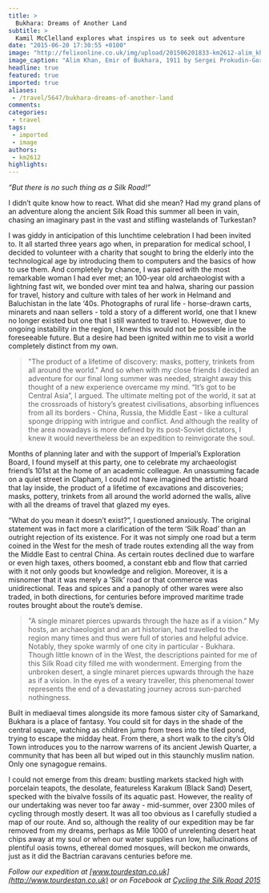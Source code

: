 ```yaml
---
title: >
  Bukhara: Dreams of Another Land
subtitle: >
  Kamil McClelland explores what inspires us to seek out adventure
date: "2015-06-20 17:30:55 +0100"
image: "http://felixonline.co.uk/img/upload/201506201833-km2612-alim_khan_(1880–1944),_emir_of_bukhara,_photographed_by_s.m._prokudin-gorskiy_in_1911.jpg"
image_caption: "Alim Khan, Emir of Bukhara, 1911 by Sergei Prokudin-Gorskii"
headline: true
featured: true
imported: true
aliases:
 - /travel/5647/bukhara-dreams-of-another-land
comments:
categories:
 - travel
tags:
 - imported
 - image
authors:
 - km2612
highlights:
---
```


_“But there is no such thing as a Silk Road!”_

I didn’t quite know how to react. What did she mean? Had my grand plans of an adventure along the ancient Silk Road this summer all been in vain, chasing an imaginary past in the vast and stifling wastelands of Turkestan?

I was giddy in anticipation of this lunchtime celebration I had been invited to. It all started three years ago when, in preparation for medical school, I decided to volunteer with a charity that sought to bring the elderly into the technological age by introducing them to computers and the basics of how to use them. And completely by chance, I was paired with the most remarkable woman I had ever met; an 100-year old archaeologist with a lightning fast wit, we bonded over mint tea and halwa, sharing our passion for travel, history and culture with tales of her work in Helmand and Baluchistan in the late ‘40s. Photographs of rural life - horse-drawn carts, minarets and naan sellers - told a story of a different world, one that I knew no longer existed but one that I still wanted to travel to. However, due to ongoing instability in the region, I knew this would not be possible in the foreseeable future. But a desire had been ignited within me to visit a world completely distinct from my own.
> "The product of a lifetime of discovery: masks, pottery, trinkets from all around the world."
And so when with my close friends I decided an adventure for our final long summer was needed, straight away this thought of a new experience overcame my mind. “It’s got to be Central Asia”, I argued. The ultimate melting pot of the world, it sat at the crossroads of history’s greatest civilisations, absorbing influences from all its borders - China, Russia, the Middle East - like a cultural sponge dripping with intrigue and conflict. And although the reality of the area nowadays is more defined by its post-Soviet dictators, I knew it would nevertheless be an expedition to reinvigorate the soul.

Months of planning later and with the support of Imperial’s Exploration Board, I found myself at this party, one to celebrate my archaeologist friend’s 101st at the home of an academic colleague. An unassuming facade on a quiet street in Clapham, I could not have imagined the artistic hoard that lay inside, the product of a lifetime of excavations and discoveries; masks, pottery, trinkets from all around the world adorned the walls, alive with all the dreams of travel that glazed my eyes.

“What do you mean it doesn’t exist?”, I questioned anxiously. The original statement was in fact more a clarification of the term ‘Silk Road’ than an outright rejection of its existence. For it was not simply one road but a term coined in the West for the mesh of trade routes extending all the way from the Middle East to central China. As certain routes declined due to warfare or even high taxes, others boomed, a constant ebb and flow that carried with it not only goods but knowledge and religion. Moreover, it is a misnomer that it was merely a ‘Silk’ road or that commerce was unidirectional. Teas and spices and a panoply of other wares were also traded, in both directions, for centuries before improved maritime trade routes brought about the route’s demise.
> "A single minaret pierces upwards through the haze as if a vision."
My hosts, an archaeologist and an art historian, had travelled to the region many times and thus were full of stories and helpful advice. Notably, they spoke warmly of one city in particular - Bukhara. Though little known of in the West, the descriptions painted for me of this Silk Road city filled me with wonderment. Emerging from the unbroken desert, a single minaret pierces upwards through the haze as if a vision. In the eyes of a weary traveller, this phenomenal tower represents the end of a devastating journey across sun-parched nothingness.

Built in mediaeval times alongside its more famous sister city of Samarkand, Bukhara is a place of fantasy. You could sit for days in the shade of the central square, watching as children jump from trees into the tiled pond, trying to escape the midday heat. From there, a short walk to the city’s Old Town introduces you to the narrow warrens of its ancient Jewish Quarter, a community that has been all but wiped out in this staunchly muslim nation. Only one synagogue remains.

I could not emerge from this dream: bustling markets stacked high with porcelain teapots, the desolate, featureless Karakum (Black Sand) Desert, specked with the bivalve fossils of its aquatic past. However, the reality of our undertaking was never too far away - mid-summer, over 2300 miles of cycling through mostly desert. It was all too obvious as I carefully studied a map of our route. And so, although the reality of our expedition may be far removed from my dreams, perhaps as Mile 1000 of unrelenting desert heat chips away at my soul or when our water supplies run low, hallucinations of plentiful oasis towns, ethereal domed mosques, will beckon me onwards, just as it did the Bactrian caravans centuries before me.

_Follow our expedition at [www.tourdestan.co.uk](http://www.tourdestan.co.uk) or on Facebook at [Cycling the Silk Road 2015](https://www.facebook.com/cyclingsilk2015)_
